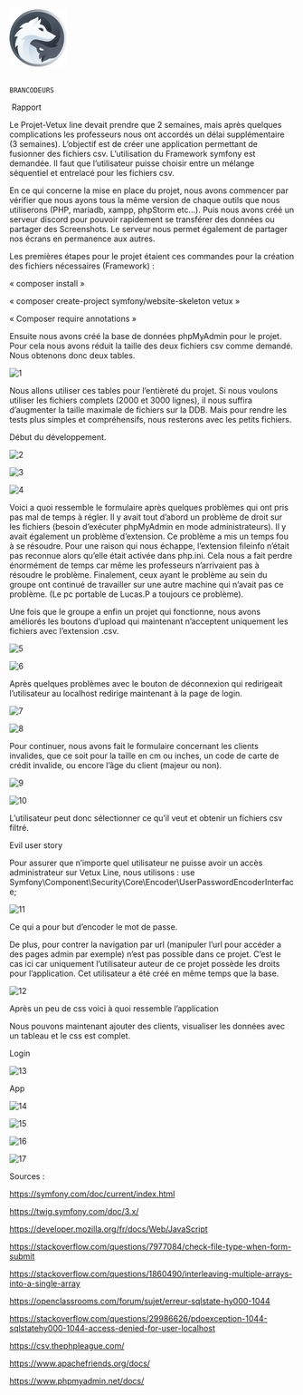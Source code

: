 <img src="public/css/bc_logo.png" style="width: 20%;">

																				BRANCODEURS

​																														Rapport

 

Le Projet-Vetux line devait prendre que 2 semaines, mais après quelques complications les professeurs nous ont accordés un délai supplémentaire (3 semaines). L’objectif est de créer une application permettant de fusionner des fichiers csv. L’utilisation du Framework symfony est demandée. Il faut que l’utilisateur puisse choisir entre un mélange séquentiel et entrelacé pour les fichiers csv.

En ce qui concerne la mise en place du projet, nous avons commencer par vérifier que nous ayons tous la même version de chaque outils que nous utiliserons (PHP, mariadb, xampp, phpStorm etc…). Puis nous avons créé un serveur discord pour pouvoir rapidement se transférer des données ou partager des Screenshots. Le serveur nous permet également de partager nos écrans en permanence aux autres.

 

Les premières étapes pour le projet étaient ces commandes pour la création des fichiers nécessaires (Framework) :

« composer install »

« composer create-project symfony/website-skeleton vetux »

« Composer require annotations »

 

Ensuite nous avons créé la base de données phpMyAdmin pour le projet. Pour cela nous avons réduit la taille des deux fichiers csv comme demandé. Nous obtenons donc deux tables.

![1](https://user-images.githubusercontent.com/77786971/139594151-87417e28-905d-4144-8997-b7cf073531ca.PNG)

Nous allons utiliser ces tables pour l’entièreté du projet. Si nous voulons utiliser les fichiers complets (2000 et 3000 lignes), il nous suffira d’augmenter la taille maximale de fichiers sur la DDB. Mais pour rendre les tests plus simples et compréhensifs, nous resterons avec les petits fichiers.

 

Début du développement.

![2](https://user-images.githubusercontent.com/77786971/139594178-fcdd0ee6-69a4-4513-be7f-cbd1cf204129.PNG)

![3](https://user-images.githubusercontent.com/77786971/139594189-7576664e-cffe-4461-ba05-3b9510b541c6.PNG)

![4](https://user-images.githubusercontent.com/77786971/139594193-767da550-0cf3-48e9-91fa-ff9b1ba2ad2b.PNG)

Voici a quoi ressemble le formulaire après quelques problèmes qui ont pris pas mal de temps à régler. Il y avait tout d’abord un problème de droit sur les fichiers (besoin d’exécuter phpMyAdmin en mode administrateurs). Il y avait également un problème d’extension. Ce problème a mis un temps fou à se résoudre. Pour une raison qui nous échappe, l’extension fileinfo n’était pas reconnue alors qu’elle était activée dans php.ini. Cela nous a fait perdre énormément de temps car même les professeurs n’arrivaient pas à résoudre le problème. Finalement, ceux ayant le problème au sein du groupe ont continué de travailler sur une autre machine qui n’avait pas ce problème. (Le pc portable de Lucas.P a toujours ce problème).

 

Une fois que le groupe a enfin un projet qui fonctionne, nous avons améliorés les boutons d’upload qui maintenant n’acceptent uniquement les fichiers avec l’extension .csv.

![5](https://user-images.githubusercontent.com/77786971/139594209-85a243b2-e5b6-4f8f-84b3-d8c0a5fd7198.PNG)

![6](https://user-images.githubusercontent.com/77786971/139594221-ae08d5b2-ec03-40ab-86ce-1775e009d8b7.PNG)

Après quelques problèmes avec le bouton de déconnexion qui redirigeait l’utilisateur au localhost redirige maintenant à la page de login.

![7](https://user-images.githubusercontent.com/77786971/139594233-12a90c6f-44b5-45fb-9a63-65f64e5601a4.PNG)

![8](https://user-images.githubusercontent.com/77786971/139594245-4c0d99ab-5ab0-4d8f-8773-6c64e2fde0c9.PNG)

Pour continuer, nous avons fait le formulaire concernant les clients invalides, que ce soit pour la taille en cm ou inches, un code de carte de crédit invalide, ou encore l’âge du client (majeur ou non).

![9](https://user-images.githubusercontent.com/77786971/139594253-03efd5f9-2d2c-4dbb-8506-476fc325e24a.PNG)

![10](https://user-images.githubusercontent.com/77786971/139594264-67df9e51-be00-4149-bfa9-86c39c059432.PNG)

L’utilisateur peut donc sélectionner ce qu’il veut et obtenir un fichiers csv filtré.

 

 

Evil user story

 

Pour assurer que n’importe quel utilisateur ne puisse avoir un accès administrateur sur Vetux Line, nous utilisons : use Symfony\Component\Security\Core\Encoder\UserPasswordEncoderInterface; 

![11](https://user-images.githubusercontent.com/77786971/139594279-e066729b-2953-4904-a478-8153bb4b2a5c.PNG)

Ce qui a pour but d’encoder le mot de passe.

 

De plus, pour contrer la navigation par url (manipuler l’url pour accéder a des pages admin par exemple) n’est pas possible dans ce projet. C’est le cas ici car uniquement l’utilisateur auteur de ce projet possède les droits pour l’application. Cet utilisateur a été créé en même temps que la base.

![12](https://user-images.githubusercontent.com/77786971/139594290-071ca42d-4cea-433b-8957-913a0b71406c.PNG)

Après un peu de css voici à quoi ressemble l’application

Nous pouvons maintenant ajouter des clients, visualiser les données avec un tableau et le css est complet.

 

Login

![13](https://user-images.githubusercontent.com/77786971/139594309-81ff69af-f000-4919-9228-498398a3568c.PNG)

App

![14](https://user-images.githubusercontent.com/77786971/139594316-e02e726f-f3f2-412f-ba0e-853876a6d0d8.PNG)

![15](https://user-images.githubusercontent.com/77786971/139594326-ab18a645-c132-4b40-aa1f-96aeafbcc37c.PNG)

![16](https://user-images.githubusercontent.com/77786971/139594339-40d90fbe-989a-42f2-ac04-7f3a2776f041.PNG)

![17](https://user-images.githubusercontent.com/77786971/139594346-59acc5d2-853e-48a4-8181-4092666ceb4f.PNG)

Sources :

https://symfony.com/doc/current/index.html

https://twig.symfony.com/doc/3.x/

https://developer.mozilla.org/fr/docs/Web/JavaScript

https://stackoverflow.com/questions/7977084/check-file-type-when-form-submit

https://stackoverflow.com/questions/1860490/interleaving-multiple-arrays-into-a-single-array

https://openclassrooms.com/forum/sujet/erreur-sqlstate-hy000-1044

https://stackoverflow.com/questions/29986626/pdoexception-1044-sqlstatehy000-1044-access-denied-for-user-localhost

https://csv.thephpleague.com/

https://www.apachefriends.org/docs/

https://www.phpmyadmin.net/docs/
